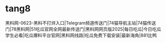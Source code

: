 # tang8
黑料网-0623-黑料不打烊入口|Telegram频道传送门|74猫导航主站|74猫传送门|78黑料网|51吃瓜官网全网最新传送门|黑料网网页版2025|每日吃瓜|今日吃瓜学生必看|吃瓜爆料平台官网|黑料网线路|吃瓜免费下载安装|最新海角|881比鸭
